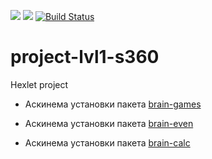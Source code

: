 <a href="https://codeclimate.com/github/AlfredSorrow/project-lvl1-s360/maintainability"><img src="https://api.codeclimate.com/v1/badges/58bfe3c350249009a56d/maintainability" /></a>
<a href="https://codeclimate.com/github/AlfredSorrow/project-lvl1-s360/test_coverage"><img src="https://api.codeclimate.com/v1/badges/58bfe3c350249009a56d/test_coverage" /></a>
[![Build Status](https://travis-ci.org/AlfredSorrow/project-lvl1-s360.svg?branch=master)](https://travis-ci.org/AlfredSorrow/project-lvl1-s360)

# project-lvl1-s360
Hexlet project

- Аскинема установки пакета [brain-games](https://asciinema.org/a/yXStCWdVpjKHVKVlpdLTtlA9R)

- Аскинема установки пакета [brain-even](https://asciinema.org/a/B4AQkhnEvdg9aUFE8ISgZhvGE)

- Аскинема установки пакета [brain-calc](https://asciinema.org/a/Xe2bKwbcIjuG37fJO5BCa5FQm)

